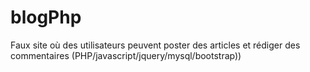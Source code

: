 # blogPhp
Faux site où des utilisateurs peuvent poster des articles et rédiger des commentaires (PHP/javascript/jquery/mysql/bootstrap))
